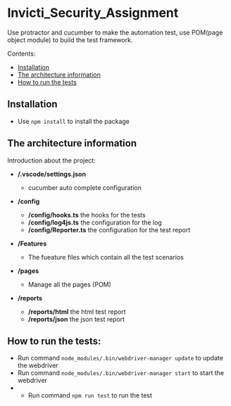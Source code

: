 <!--
  * browser: architecture
  * version: 1.0.0
  * updated: 2021-05-17T09:39:34Z
  * contact: Shuai Wang (shuai.wang.kaos@gmail.com)
-->

# Invicti_Security_Assignment

Use protractor and cucumber to make the automation test, use POM(page object module) to build the test framework.

Contents:

* [Installation](#installation)
* [The architecture information](#the-architecture-information)
* [How to run the tests](#how-to-run-the-tests)


## Installation

* Use `npm install` to install the package

## The architecture information

Introduction about the project:

  * **/.vscode/settings.json**
    *  cucumber auto complete configuration

  * **/config**
    * **/config/hooks.ts** the hooks for the tests
    * **/config/log4js.ts** the configuration for the log
    * **/config/Reporter.ts** the configuration for the test report

  * **/Features**
    * The fueature files which contain all the test scenarios  

  * **/pages**
    * Manage all the pages (POM)

  * **/reports**
    * **/reports/html** the html test report
    * **/reports/json** the json test report

## How to run the tests:
  * Run command `node_modules/.bin/webdriver-manager update` to update the webdriver
  * Run command `node_modules/.bin/webdriver-manager start` to start the webdriver
  * * Run command `npm run test` to run the test
